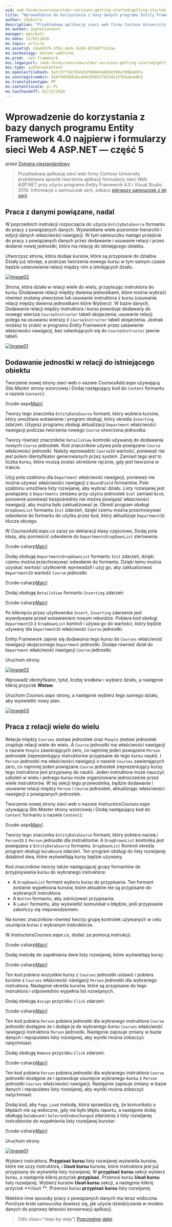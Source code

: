 ```yaml
---
uid: web-forms/overview/older-versions-getting-started/getting-started-with-ef/the-entity-framework-and-aspnet-getting-started-part-5
title: "Wprowadzenie do korzystania z bazy danych programu Entity Framework 4.0 najpierw i platformy ASP.NET 4 sieci Web Forms — część 5 | Dokumentacja firmy Microsoft"
author: tdykstra
description: "Przykładową aplikację sieci web firmy Contoso University przedstawia sposób tworzenia aplikacji formularzy sieci Web ASP.NET przy użyciu programu Entity Framework. Przykładowa aplikacja jest..."
ms.author: aspnetcontent
manager: wpickett
ms.date: 12/03/2010
ms.topic: article
ms.assetid: 24ad4379-3fb2-44dc-ba59-85fe0ffcb2ae
ms.technology: dotnet-webforms
ms.prod: .net-framework
msc.legacyurl: /web-forms/overview/older-versions-getting-started/getting-started-with-ef/the-entity-framework-and-aspnet-getting-started-part-5
msc.type: authoredcontent
ms.openlocfilehash: 5efc5ff367d5da5df060eba0028399af898a69fa
ms.sourcegitcommit: 016f4d58663bcd442930227022de23fb3abee0b3
ms.translationtype: MT
ms.contentlocale: pl-PL
ms.lasthandoff: 02/12/2018
---
```

<a name="getting-started-with-entity-framework-40-database-first-and-aspnet-4-web-forms---part-5"></a>Wprowadzenie do korzystania z bazy danych programu Entity Framework 4.0 najpierw i formularzy sieci Web 4 ASP.NET — część 5
====================
przez [Dykstra niestandardowy](https://github.com/tdykstra)

> Przykładową aplikację sieci web firmy Contoso University przedstawia sposób tworzenia aplikacji formularzy sieci Web ASP.NET przy użyciu programu Entity Framework 4.0 i Visual Studio 2010. Informacje o samouczek serii, zobacz [pierwszy samouczek z tej serii](the-entity-framework-and-aspnet-getting-started-part-1.md)


## <a name="working-with-related-data-continued"></a>Praca z danymi powiązane, nadal

W poprzednich instrukcji rozpoczęcia do użycia `EntityDataSource` formantu do pracy z powiązanych danych. Wyświetlane wiele poziomów hierarchii i edycji danych właściwości nawigacji. W tym samouczku nastąpi przejście do pracy z powiązanych danych przez dodawanie i usuwanie relacji i przez dodanie nowej jednostki, która ma relację do istniejącego obiektu.

Utworzysz strona, która dodaje kursów, które są przypisane do działów. Działy już istnieje, a podczas tworzenia nowego kursu w tym samym czasie będzie ustanowienie relacji między nim a istniejących działu.

[![Image02](the-entity-framework-and-aspnet-getting-started-part-5/_static/image2.png)](the-entity-framework-and-aspnet-getting-started-part-5/_static/image1.png)

Strona, która działa w relacji wiele do wielu, przypisując instruktora do kursu (Dodawanie relacji między dwiema jednostkami, które można wybrać) również zostaną utworzone lub usuwanie instruktora z kursu (usuwanie relacji między dwiema jednostkami które Wybierz). W bazie danych, Dodawanie relacji między instruktora i kursu powoduje dodawany do nowego wiersza `CourseInstructor` tabeli skojarzenia; usuwanie relacji polega na usuwaniu wierszy z `CourseInstructor` tabeli skojarzenia. Jednak możesz to zrobić w programu Entity Framework przez ustawienie właściwości nawigacji, bez odwołujących się do `CourseInstructor` jawnie tabeli.

[![Image01](the-entity-framework-and-aspnet-getting-started-part-5/_static/image4.png)](the-entity-framework-and-aspnet-getting-started-part-5/_static/image3.png)

## <a name="adding-an-entity-with-a-relationship-to-an-existing-entity"></a>Dodawanie jednostki w relacji do istniejącego obiektu

Tworzenie nowej strony sieci web o nazwie *CoursesAdd.aspx* używającą *Site.Master* strony wzorcowej i Dodaj następujący kod do `Content` formantu o nazwie `Content2`:

[!code-aspx[Main](the-entity-framework-and-aspnet-getting-started-part-5/samples/sample1.aspx)]

Tworzy tego znacznika `EntityDataSource` formant, który wybiera kursów, który umożliwia wstawienie i program obsługi, który określa `Inserting` zdarzeń. Użyjesz programu obsługi aktualizacji `Department` właściwości nawigacji podczas tworzenia nowego `Course` utworzona jednostka.

Tworzy również znaczników `DetailsView` kontrolki używanej do dodawania nowych `Course` jednostek. Kod znaczników używa pola powiązane `Course` właściwości jednostki. Należy wprowadzić `CourseID` wartości, ponieważ nie jest polem Identyfikator generowanych przez system. Zamiast tego jest to liczba kursu, które muszą zostać określone ręcznie, gdy jest tworzona w trakcie.

Użyj pola szablonu dla `Department` właściwość nawigacji, ponieważ nie można używać właściwości nawigacji z `BoundField` formantów. Pole szablonu umożliwia listy rozwijanej, aby wybrać działu. Listy rozwijanej jest powiązany z `Departments` zestawu przy użyciu jednostek `Eval` zamiast `Bind`, ponownie ponieważ bezpośrednio nie można powiązać właściwości nawigacji, aby można było zaktualizować je. Określ program obsługi `DropDownList` formantu `Init` zdarzeń, dzięki czemu można przechowywać odwołanie do formantu do użytku przez kod, który aktualizuje `DepartmentID` klucza obcego.

W *CoursesAdd.aspx.cs* zaraz po deklaracji klasy częściowe, Dodaj pola klasy, aby pomieścić odwołanie do `DepartmentsDropDownList` sterowania:

[!code-csharp[Main](the-entity-framework-and-aspnet-getting-started-part-5/samples/sample2.cs)]

Dodaj obsługę `DepartmentsDropDownList` formantu `Init` zdarzeń, dzięki czemu można przechowywać odwołanie do formantu. Dzięki temu można uzyskać wartość użytkownik wprowadził i użyj go, aby zaktualizować `DepartmentID` wartość `Course` jednostki.

[!code-csharp[Main](the-entity-framework-and-aspnet-getting-started-part-5/samples/sample3.cs)]

Dodaj obsługę `DetailsView` formantu `Inserting` zdarzeń:

[!code-csharp[Main](the-entity-framework-and-aspnet-getting-started-part-5/samples/sample4.cs)]

Po kliknięciu przez użytkownika `Insert`, `Inserting` zdarzenie jest wywoływane przed wstawieniem nowym rekordzie. Pobiera kod obsługi `DepartmentID` z `DropDownList` kontroli i używa go do wartości, który będzie używany dla `DepartmentID` właściwość `Course` jednostki.

Entity Framework zajmie się dodawania tego kursu do `Courses` właściwość nawigacji skojarzonego `Department` jednostki. Dodaje również dział do `Department` właściwość nawigacji `Course` jednostki.

Uruchom strony.

[![Image02](the-entity-framework-and-aspnet-getting-started-part-5/_static/image6.png)](the-entity-framework-and-aspnet-getting-started-part-5/_static/image5.png)

Wprowadź identyfikator, tytuł, liczbę środków i wybierz działu, a następnie kliknij przycisk **Wstaw**.

Uruchom *Courses.aspx* strony, a następnie wybierz tego samego działu, aby wyświetlić nowy plan.

[![Image03](the-entity-framework-and-aspnet-getting-started-part-5/_static/image8.png)](the-entity-framework-and-aspnet-getting-started-part-5/_static/image7.png)

## <a name="working-with-many-to-many-relationships"></a>Praca z relacji wiele do wielu

Relacja między `Courses` zestaw jednostek oraz `People` zestaw jednostek znajduje relacji wiele do wielu. A `Course` jednostki ma właściwości nawigacji o nazwie `People` zawierających zero, co najmniej jeden powiązane `Person` jednostek (reprezentujący instruktorów przypisane do tego kursu nauki). I `Person` jednostki ma właściwości nawigacji o nazwie `Courses` zawierających zero, co najmniej jeden powiązane `Course` jednostek (reprezentujący kursy tego instruktora jest przypisany do nauki). Jeden instruktora może nauczyć szkoleń w wielu i jednego kursu może organizowane jednocześnie przez wiele instruktorów. W tej sekcji tego przewodnika, będzie dodawanie i usuwanie relacji między `Person` i `Course` jednostek, aktualizując właściwości nawigacji z powiązanych jednostek.

Tworzenie nowej strony sieci web o nazwie *InstructorsCourses.aspx* używającą *Site.Master* strony wzorcowej i Dodaj następujący kod do `Content` formantu o nazwie `Content2`:

[!code-aspx[Main](the-entity-framework-and-aspnet-getting-started-part-5/samples/sample5.aspx)]

Tworzy tego znacznika `EntityDataSource` formant, który pobiera nazwę i `PersonID` z `Person` jednostki dla instruktorów. A `DropDrownList` kontrolka jest powiązana z `EntityDataSource` formantu. `DropDownList` Kontroli określa program obsługi `DataBound` zdarzeń. Ten program obsługi do listy rozwijanej databind dwa, które wyświetlają kursy będzie używany.

Kod znaczników tworzy także następującej grupy formantów do przypisywania kursu do wybranego instruktora:

- A `DropDownList` formant wyboru kursu do przypisania. Ten formant zostanie wypełniona kursów, które aktualnie nie są przypisane do wybranych instruktora.
- A `Button` formantu, aby zainicjować przypisania.
- A `Label` formantu, aby wyświetlić komunikat o błędzie, jeśli przypisanie zakończy się niepowodzeniem.

Na koniec znaczników również tworzy grupę kontrolek używanych w celu usunięcia kursu z wybranym instruktorze.

W *InstructorsCourses.aspx.cs*, dodać za pomocą instrukcji:

[!code-csharp[Main](the-entity-framework-and-aspnet-getting-started-part-5/samples/sample6.cs)]

Dodaj metodę do zapełniania dwie listy rozwijanej, które wyświetlają kursy:

[!code-csharp[Main](the-entity-framework-and-aspnet-getting-started-part-5/samples/sample7.cs)]

Ten kod pobiera wszystkie kursy z `Courses` jednostki ustawić i pobiera kursów z `Courses` właściwość nawigacji `Person` jednostki dla wybranego instruktora. Następnie określa kursów, które są przypisane do tego instruktora i odpowiednio wypełnia list rozwijanych.

Dodaj obsługę `Assign` przycisku `Click` zdarzeń:

[!code-csharp[Main](the-entity-framework-and-aspnet-getting-started-part-5/samples/sample8.cs)]

Ten kod pobiera `Person` pobiera jednostki dla wybranego instruktora `Course` jednostki dostępne ze i dodaje je do wybranego kursu `Courses` właściwość nawigacji instruktora `Person` jednostki. Następnie zapisuje zmiany w bazie danych i repopulates listy rozwijanej, aby wyniki można zobaczyć natychmiast.

Dodaj obsługę `Remove` przycisku `Click` zdarzeń:

[!code-csharp[Main](the-entity-framework-and-aspnet-getting-started-part-5/samples/sample9.cs)]

Ten kod pobiera `Person` pobiera jednostki dla wybranego instruktora `Course` jednostki dostępne ze i spowoduje usunięcie wybranego kursu z `Person` jednostki `Courses` właściwości nawigacji. Następnie zapisuje zmiany w bazie danych i repopulates listy rozwijanej, aby wyniki można zobaczyć natychmiast.

Dodaj kod, aby `Page_Load` metodę, która sprawdza się, że komunikaty o błędach nie są widoczne, gdy nie było błędu raportu, a następnie dodaj obsługę `DataBound` i `SelectedIndexChanged` zdarzenia z listy rozwijanej instruktorów do wypełnienia listy rozwijanej kursów:

[!code-csharp[Main](the-entity-framework-and-aspnet-getting-started-part-5/samples/sample10.cs)]

Uruchom strony.

[![Image01](the-entity-framework-and-aspnet-getting-started-part-5/_static/image10.png)](the-entity-framework-and-aspnet-getting-started-part-5/_static/image9.png)

Wybierz instruktora. **Przypisać kursu** listy rozwijanej wyświetla kursów, które nie uczy instruktora, i **Usuń kursu** kursów, które instruktora jest już przypisany do wyświetla listy rozwijanej. W **przypisać kursu** sekcji wybierz kursu, a następnie kliknij przycisk **przypisać**. Przenosi kursu **Usuń kursu** listy rozwijanej. Wybierz kursów **Usuń kursu** sekcji, a następnie kliknij przycisk **Usuń ***.* Przenosi kursu **przypisać kursu** listy rozwijanej.

Niektóre inne sposoby pracy z powiązanych danych ma teraz widoczna. Poniższe kroki samouczka dowiesz się, jak użycia dziedziczenia w modelu danych do poprawy łatwości konserwacji aplikacji.

>[!div class="step-by-step"]
[Poprzednie](the-entity-framework-and-aspnet-getting-started-part-4.md)
[dalej](the-entity-framework-and-aspnet-getting-started-part-6.md)

